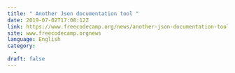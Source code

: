 ```yaml
---
title: " Another Json documentation tool "
date: 2019-07-02T17:08:12Z
link: https://www.freecodecamp.org/news/another-json-documentation-tool/?utm_medium=RSS&utm_source=news.12bit.vn
site: www.freecodecamp.orgnews
language: English
category:
  -   
draft: false
---
```

